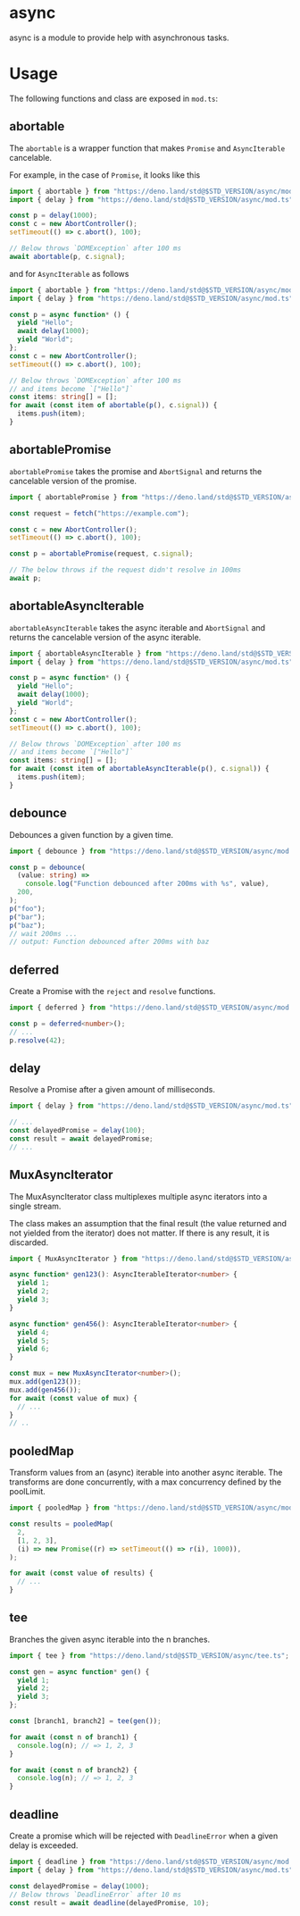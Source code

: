 # async

async is a module to provide help with asynchronous tasks.

# Usage

The following functions and class are exposed in `mod.ts`:

## abortable

The `abortable` is a wrapper function that makes `Promise` and `AsyncIterable`
cancelable.

For example, in the case of `Promise`, it looks like this

```typescript
import { abortable } from "https://deno.land/std@$STD_VERSION/async/mod.ts";
import { delay } from "https://deno.land/std@$STD_VERSION/async/mod.ts";

const p = delay(1000);
const c = new AbortController();
setTimeout(() => c.abort(), 100);

// Below throws `DOMException` after 100 ms
await abortable(p, c.signal);
```

and for `AsyncIterable` as follows

```typescript
import { abortable } from "https://deno.land/std@$STD_VERSION/async/mod.ts";
import { delay } from "https://deno.land/std@$STD_VERSION/async/mod.ts";

const p = async function* () {
  yield "Hello";
  await delay(1000);
  yield "World";
};
const c = new AbortController();
setTimeout(() => c.abort(), 100);

// Below throws `DOMException` after 100 ms
// and items become `["Hello"]`
const items: string[] = [];
for await (const item of abortable(p(), c.signal)) {
  items.push(item);
}
```

## abortablePromise

`abortablePromise` takes the promise and `AbortSignal` and returns the
cancelable version of the promise.

```typescript
import { abortablePromise } from "https://deno.land/std@$STD_VERSION/async/mod.ts";

const request = fetch("https://example.com");

const c = new AbortController();
setTimeout(() => c.abort(), 100);

const p = abortablePromise(request, c.signal);

// The below throws if the request didn't resolve in 100ms
await p;
```

## abortableAsyncIterable

`abortableAsyncIterable` takes the async iterable and `AbortSignal` and returns
the cancelable version of the async iterable.

```typescript
import { abortableAsyncIterable } from "https://deno.land/std@$STD_VERSION/async/mod.ts";
import { delay } from "https://deno.land/std@$STD_VERSION/async/mod.ts";

const p = async function* () {
  yield "Hello";
  await delay(1000);
  yield "World";
};
const c = new AbortController();
setTimeout(() => c.abort(), 100);

// Below throws `DOMException` after 100 ms
// and items become `["Hello"]`
const items: string[] = [];
for await (const item of abortableAsyncIterable(p(), c.signal)) {
  items.push(item);
}
```

## debounce

Debounces a given function by a given time.

```typescript
import { debounce } from "https://deno.land/std@$STD_VERSION/async/mod.ts";

const p = debounce(
  (value: string) =>
    console.log("Function debounced after 200ms with %s", value),
  200,
);
p("foo");
p("bar");
p("baz");
// wait 200ms ...
// output: Function debounced after 200ms with baz
```

## deferred

Create a Promise with the `reject` and `resolve` functions.

```typescript
import { deferred } from "https://deno.land/std@$STD_VERSION/async/mod.ts";

const p = deferred<number>();
// ...
p.resolve(42);
```

## delay

Resolve a Promise after a given amount of milliseconds.

```typescript
import { delay } from "https://deno.land/std@$STD_VERSION/async/mod.ts";

// ...
const delayedPromise = delay(100);
const result = await delayedPromise;
// ...
```

## MuxAsyncIterator

The MuxAsyncIterator class multiplexes multiple async iterators into a single
stream.

The class makes an assumption that the final result (the value returned and not
yielded from the iterator) does not matter. If there is any result, it is
discarded.

```typescript
import { MuxAsyncIterator } from "https://deno.land/std@$STD_VERSION/async/mod.ts";

async function* gen123(): AsyncIterableIterator<number> {
  yield 1;
  yield 2;
  yield 3;
}

async function* gen456(): AsyncIterableIterator<number> {
  yield 4;
  yield 5;
  yield 6;
}

const mux = new MuxAsyncIterator<number>();
mux.add(gen123());
mux.add(gen456());
for await (const value of mux) {
  // ...
}
// ..
```

## pooledMap

Transform values from an (async) iterable into another async iterable. The
transforms are done concurrently, with a max concurrency defined by the
poolLimit.

```typescript
import { pooledMap } from "https://deno.land/std@$STD_VERSION/async/mod.ts";

const results = pooledMap(
  2,
  [1, 2, 3],
  (i) => new Promise((r) => setTimeout(() => r(i), 1000)),
);

for await (const value of results) {
  // ...
}
```

## tee

Branches the given async iterable into the n branches.

```typescript
import { tee } from "https://deno.land/std@$STD_VERSION/async/tee.ts";

const gen = async function* gen() {
  yield 1;
  yield 2;
  yield 3;
};

const [branch1, branch2] = tee(gen());

for await (const n of branch1) {
  console.log(n); // => 1, 2, 3
}

for await (const n of branch2) {
  console.log(n); // => 1, 2, 3
}
```

## deadline

Create a promise which will be rejected with `DeadlineError` when a given delay
is exceeded.

```typescript
import { deadline } from "https://deno.land/std@$STD_VERSION/async/mod.ts";
import { delay } from "https://deno.land/std@$STD_VERSION/async/mod.ts";

const delayedPromise = delay(1000);
// Below throws `DeadlineError` after 10 ms
const result = await deadline(delayedPromise, 10);
```

